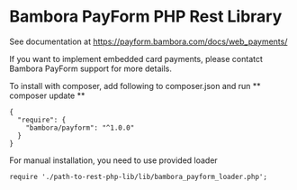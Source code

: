Bambora PayForm PHP Rest Library
=

See documentation at https://payform.bambora.com/docs/web_payments/

If you want to implement embedded card payments, please contatct Bambora PayForm support for more details.

To install with composer, add following to composer.json and run ** composer update **

    {
      "require": {
        "bambora/payform": "^1.0.0"
      }
    }

For manual installation, you need to use provided loader

    require './path-to-rest-php-lib/lib/bambora_payform_loader.php';
